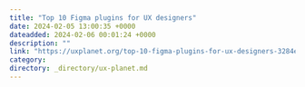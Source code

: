 ```yaml
---
title: "Top 10 Figma plugins for UX designers"
date: 2024-02-05 13:00:35 +0000
dateadded: 2024-02-06 00:01:24 +0000
description: ""
link: "https://uxplanet.org/top-10-figma-plugins-for-ux-designers-3284e3acd0f6?source=rss----819cc2aaeee0---4"
category:
directory: _directory/ux-planet.md
---
```

